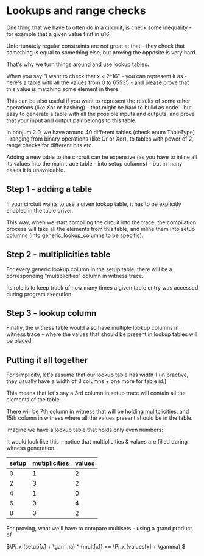 # Lookups and range checks

One thing that we have to often do in a circruit, is check some inequality - for example that a given value first in u16.

Unfortunately regular constraints are not great at that - they check that something is equal to something else, but proving the opposite is very hard.

That's why we turn things around and use lookup tables.

When you say "I want to check that x <  2^16" - you can represent it as - here's a table with all the values from 0 to 65535 - and please prove that this value is matching some element in there.

This can be also useful if you want to represent the results of some other operations (like Xor or hashing) - that might be hard to build as code - but easy to generate a table with all the possible inputs and outputs, and prove that your input and output pair belongs to this table.

In boojum 2.0, we have around 40 different tables (check enum TableType) - ranging from binary operations (like Or or Xor), to tables with power of 2, range checks for different bits etc.

Adding a new table to the circruit can be expensive (as you have to inline all its values into the main trace table - into setup columns) - but in many cases it is unavoidable.

## Step 1 - adding a table

If your circtuit wants to use a given lookup table, it has to be explicitly enabled in the table driver. 

This way, when we start compiling the circuit into the trace, the compilation process will take all the elements from this table, and inline them into setup columns (into generic_lookup_columns to be specific).

## Step 2 - multiplicities table

For every generic lookup column in the setup table, there will be a corresponding "multiplicities" column in witness trace.

Its role is to keep track of how many times a given table entry was accessed during program execution.

## Step 3 - lookup column

Finally, the witness table would also have multiple lookup columns in witness trace - where the values that should be present in lookup tables will be placed.


## Putting it all together

For simplicity, let's assume that our lookup table has width 1 (in practive, they usually have a width of 3 columns + one more for table id.)

This means that let's say a 3rd column in setup trace will contain all the elements of the table.

There will be 7th column in witness that will be holding mulitplicities, and 15th column in witness where all the values present should be in the table.

Imagine we have a lookup table that holds only even numbers:

It would look like this - notice that multiplicities & values are filled during witness generation.

| setup | mutiplicities | values |
|-------|---------------|--------|
| 0     | 1             | 2      |
| 2     | 3             | 2      |
| 4     | 1             | 0      |
| 6     | 0             | 4      |
| 8     | 0             | 2      |


For proving, what we'll have to compare multisets - using a grand product of 

$\Pi_x  (setup[x] + \gamma) ^ {mult[x]}  == \Pi_x (values[x] + \gamma) $